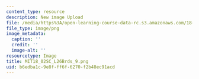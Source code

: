 ```yaml
---
content_type: resource
description: New image Upload
file: /media/https%3A/open-learning-course-data-rc.s3.amazonaws.com/18-02sc-multivariable-calculus-fall-2010/b6edba1c9e8fff6f6270f2b48ec91acd_MIT18_02SC_L26Brds_9.png
file_type: image/png
image_metadata:
  caption: ''
  credit: ''
  image-alt: ''
resourcetype: Image
title: MIT18_02SC_L26Brds_9.png
uid: b6edba1c-9e8f-ff6f-6270-f2b48ec91acd
---
```

